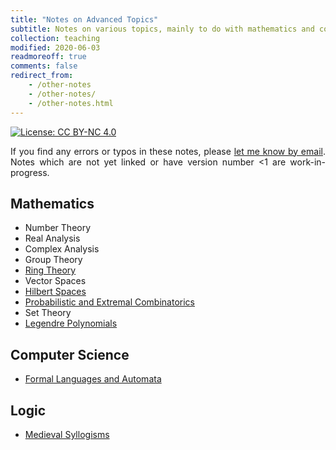 ```yaml
---
title: "Notes on Advanced Topics"
subtitle: Notes on various topics, mainly to do with mathematics and computer science
collection: teaching
modified: 2020-06-03
readmoreoff: true
comments: false
redirect_from:
    - /other-notes
    - /other-notes/
    - /other-notes.html
---
```

[![License: CC BY-NC 4.0](https://img.shields.io/badge/License-CC%20BY--NC%204.0-lightgrey.svg)](https://creativecommons.org/licenses/by-nc/4.0/)

<p align="justify">
If you find any errors or typos in these notes, please <a href="mailto:luke@maths.com.mt" target="_blank">let me know by email</a>. Notes which are not yet linked or have version number <1 are work-in-progress.
</p>

## Mathematics
 - Number Theory
 - Real Analysis
 - Complex Analysis
 - Group Theory
 - [Ring Theory]({{site.url}}/files/hs.pdf)
 - Vector Spaces
 - [Hilbert Spaces]({{site.url}}/files/hs.pdf)
 - [Probabilistic and Extremal Combinatorics]({{site.url}}/files/pec.pdf)
 - Set Theory
 - [Legendre Polynomials]({{site.url}}/files/legendre.pdf)

## Computer Science
 - [Formal Languages and Automata]({{site.url}}/files/fla.pdf)


## Logic
 - [Medieval Syllogisms]({{site.url}}/files/medieval-syllogisms.pdf)
